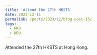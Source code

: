```yaml
---
title: 'Attend the 27th HKSTS'
date: 2023-12-11
permalink: /posts/2023/12/blog-post-15/
tags:
  - HKU
  - NBU
---
```

Attended the 27th HKSTS at Hong Kong.
